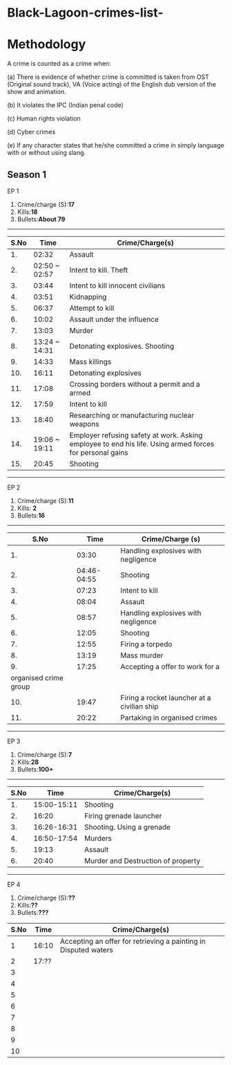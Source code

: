 # Black-Lagoon-crimes-list-
# Methodology

A crime is counted as a crime when:

(a) There is evidence of whether crime is committed is taken from OST (Original sound track), VA (Voice acting) of the English dub version of the show and animation.

(b) It violates the IPC (Indian penal code)

(c) Human rights violation

(d) Cyber crimes

(e) If any character states that he/she committed a crime in simply language with or without using slang.


## Season 1

EP 1

1. Crime/charge (S):**17**
2. Kills:**18**
3. Bullets:**About 79**

----------------------------------------------------------------------------
| S.No | Time               | Crime/Charge(s)                                         |
|------|--------------------|-----------------------------------------------|
| 1.   | 02:32             | Assault  |
| 2.   | 02:50 ~ 02:57     | Intent to kill. Theft |
| 3.   | 03:44             | Intent to kill innocent civilians |
| 4.   | 03:51             | Kidnapping |
| 5.   | 06:37             | Attempt to kill |
| 6.   | 10:02             | Assault under the influence |
| 7.   | 13:03             | Murder |
| 8.   | 13:24 ~ 14:31     | Detonating explosives. Shooting |
| 9.   | 14:33             | Mass killings |
| 10.  | 16:11             | Detonating explosives |
| 11.  | 17:08             | Crossing borders without a permit and a armed |
| 12.  | 17:59             | Intent to kill |
| 13.  | 18:40             | Researching or manufacturing nuclear weapons |
| 14.  | 19:06 ~ 19:11     | Employer refusing safety at work. Asking employee to end his life. Using armed forces for personal gains |
| 15.  | 20:45             | Shooting |
--------------------------------------------------------------

EP 2
1. Crime/charge (S):**11**
2. Kills: **2**
3. Bullets:**16**

----------------------------------------------------------------------------
| S.No | Time               | Crime/Charge (s)                                         
|------|--------------------|-----------------------------------------------|
| 1.   | 03:30             | Handling explosives with negligence |
| 2.   | 04:46-04:55       |  Shooting |          
| 3.   | 07:23             |  Intent to kill |               
| 4.   | 08:04             |  Assault |        
| 5.   | 08:57             |  Handling explosives with negligence |                                             
| 6.   | 12:05             |  Shooting |        
| 7.   | 12:55             |  Firing a torpedo |              
| 8.   | 13:19             |  Mass murder      |           
| 9.   | 17:25             | Accepting a offer to work for a
organised crime group  |                                          
| 10.  | 19:47             | Firing a rocket launcher at a civilian ship |                                                   
| 11.  | 20:22             | Partaking in organised crimes |                             
--------------------------------------------------------------

EP 3
1. Crime/charge (S):**7**
2. Kills:**28**
3. Bullets:**100+**



----------------------------------
| S.No | Time  | Crime/Charge(s) |
|------|-------|-----------------|
| 1.   | 15:00-15:11 | Shooting  |
| 2.   | 16:20 | Firing grenade launcher |
| 3.   | 16:26-16:31 | Shooting. Using a grenade |
| 4.   | 16:50-17:54 |  Murders |
| 5.   | 19:13 | Assault |
| 6.   | 20:40 | Murder and Destruction of property |
------------------------------------------------------


EP 4
1. Crime/charge (S):**??**
2. Kills:**??**
3. Bullets:**???**

| S.No | Time  | Crime/Charge(s) |
|------|-------|-----------------|
| 1    | 16:10 | Accepting an offer for retrieving a painting in Disputed waters |
| 2    | 17:?? |                 |
| 3    |       |                 |
| 4    |       |                 |
| 5    |       |                 |
| 6    |       |                 |
| 7    |       |                 |
| 8    |       |                 |
| 9    |       |                 |
| 10   |       |                 |
